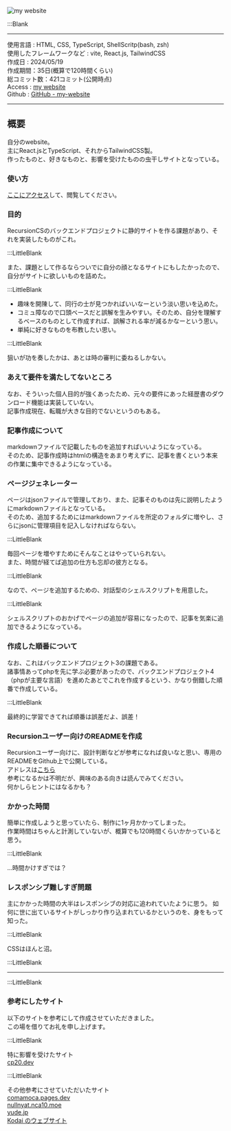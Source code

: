 
![my website](/pages/Products/page/my-website/img/my-website.jpg)  

:::Blank  

---    

使用言語 : HTML, CSS, TypeScript, ShellScritp(bash, zsh)  
使用したフレームワークなど : vite, React.js, TailwindCSS  
作成日 : 2024/05/19    
作成期間：35日(概算で120時間くらい)  
総コミット数：421コミット(公開時点)    
Access : [my website](https://www.kip2.dev/)  
Github : [GitHub - my-website](https://github.com/kip2/my-website)    

---    

## 概要  

自分のwebsite。  
主にReact.jsとTypeScript、それからTailwindCSS製。  
作ったものと、好きなものと、影響を受けたものの虫干しサイトとなっている。  

### 使い方  

[ここにアクセス](https://www.kip2.dev/)して、閲覧してください。  

### 目的  

RecursionCSのバックエンドプロジェクトに静的サイトを作る課題があり、それを実装したものがこれ。  

:::LittleBlank  

また、課題として作るならついでに自分の顔となるサイトにもしたかったので、自分がサイトに欲しいものを詰めた。  

:::LittleBlank  

- 趣味を開陳して、同行の士が見つかればいいなーという淡い思いを込めた。  
- コミュ障なので口頭ベースだと誤解を生みやすい。そのため、自分を理解するベースのものとして作成すれば、誤解される率が減るかなーという思い。  
- 単純に好きなものを布教したい思い。  

:::LittleBlank  

狙いが功を奏したかは、あとは時の審判に委ねるしかない。  

### あえて要件を満たしてないところ  

なお、そういった個人目的が強くあったため、元々の要件にあった経歴書のダウンロード機能は実装していない。  
記事作成現在、転職が大きな目的でないというのもある。  

### 記事作成について  

markdownファイルで記載したものを追加すればいいようになっている。  
そのため、記事作成時はhtmlの構造をあまり考えずに、記事を書くという本来の作業に集中できるようになっている。  

### ページジェネレーター  

ページはjsonファイルで管理しており、また、記事そのものは先に説明したようにmarkdownファイルとなっている。  
そのため、追加するためにはmarkdownファイルを所定のフォルダに増やし、さらにjsonに管理項目を記入しなければならない。  

:::LittleBlank  

毎回ページを増やすためにそんなことはやっていられない。  
また、時間が経てば追加の仕方も忘却の彼方となる。  

:::LittleBlank  

なので、ページを追加するための、対話型のシェルスクリプトを用意した。  

:::LittleBlank  

シェルスクリプトのおかげでページの追加が容易になったので、記事を気楽に追加できるようになっている。  

### 作成した順番について  

なお、これはバックエンドプロジェクト3の課題である。  
諸事情あってphpを先に学ぶ必要があったので、バックエンドプロジェクト4（phpが主要な言語）を進めたあとでこれを作成するという、かなり倒錯した順番で作成している。  

:::LittleBlank  

最終的に学習できてれば順番は誤差だよ、誤差！  

### Recursionユーザー向けのREADMEを作成  

Recursionユーザー向けに、設計判断などが参考になれば良いなと思い、専用のREADMEをGithub上で公開している。  
アドレスは[こちら](https://github.com/kip2/my-website/blob/main/doc/README.md)  
参考になるかは不明だが、興味のある向きは読んでみてください。  
何かしらヒントにはなるかも？  

### かかった時間  

簡単に作成しようと思っていたら、制作に1ヶ月かかってしまった。  
作業時間はちゃんと計測していないが、概算でも120時間くらいかかっていると思う。  

:::LittleBlank  

...時間かけすぎでは？  

### レスポンシブ難しすぎ問題

主にかかった時間の大半はレスポンシブの対応に追われていたように思う。
如何に世に出ているサイトがしっかり作り込まれているかというのを、身をもって知った。

:::LittleBlank  

CSSはほんと沼。

:::LittleBlank  

---  

:::LittleBlank  

### 参考にしたサイト  

以下のサイトを参考にして作成させていただきました。  
この場を借りてお礼を申し上げます。  

:::LittleBlank  

特に影響を受けたサイト  
[cp20.dev](https://cp20.dev/)  

:::LittleBlank  

その他参考にさせていただいたサイト  
[comamoca.pages.dev](https://comamoca.pages.dev/)  
[nullnyat.nca10.moe](https://nullnyat.nca10.moe/)  
[yude.jp](https://www.yude.jp/)  
[Kodai のウェブサイト](https://kodai.engineer/)  


